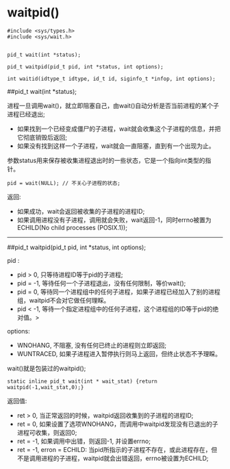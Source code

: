 waitpid()
====

    #include <sys/types.h>
    #include <sys/wait.h>


    pid_t wait(int *status);

    pid_t waitpid(pid_t pid, int *status, int options);

    int waitid(idtype_t idtype, id_t id, siginfo_t *infop, int options);

##pid_t wait(int *status);

进程一旦调用wait()，就立即阻塞自己，由wait()自动分析是否当前进程的某个子进程已经退出;

* 如果找到一个已经变成僵尸的子进程，wait就会收集这个子进程的信息，并把它彻底销毁后返回;
* 如果没有找到这样一个子进程，wait就会一直阻塞，直到有一个出现为止。

参数status用来保存被收集进程退出时的一些状态，它是一个指向int类型的指针。

    pid = wait(NULL); // 不关心子进程的状态;

返回:

* 如果成功，wait会返回被收集的子进程的进程ID;
* 如果调用进程没有子进程，调用就会失败，wait返回-1，同时errno被置为ECHILD(No child processes (POSIX.1));

----

##pid_t waitpid(pid_t pid, int *status, int options);

pid :

* pid > 0,    只等待进程ID等于pid的子进程;
* pid = -1,   等待任何一个子进程退出，没有任何限制，等价wait();
* pid = 0,    等待同一个进程组中的任何子进程，如果子进程已经加入了别的进程组，waitpid不会对它做任何理睬。
* pid < -1,   等待一个指定进程组中的任何子进程，这个进程组的ID等于pid的绝对值。>

options:

* WNOHANG,    不阻塞, 没有任何已终止的进程则立即返回;
* WUNTRACED,  如果子进程进入暂停执行则马上返回，但终止状态不予理睬。

wait()就是包装过的waitpid();

    static inline pid_t wait(int * wait_stat) {return waitpid(-1,wait_stat,0);}

返回值:

* ret > 0, 当正常返回的时候，waitpid返回收集到的子进程的进程ID;
* ret = 0, 如果设置了选项WNOHANG，而调用中waitpid发现没有已退出的子进程可收集，则返回0;
* ret = -1, 如果调用中出错，则返回-1, 并设置errno;
* ret = -1, erron = ECHILD: 当pid所指示的子进程不存在，或此进程存在，但不是调用进程的子进程，waitpid就会出错返回，errno被设置为ECHILD;
